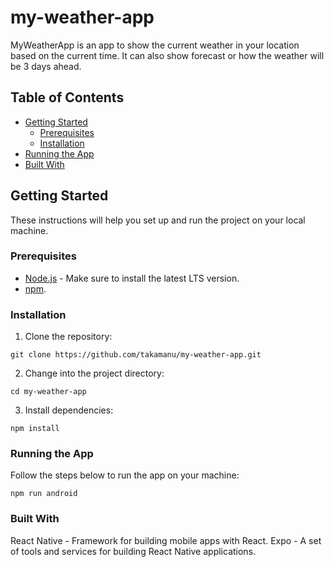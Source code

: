 # my-weather-app

MyWeatherApp is an app to show the current weather in your location based on the current time. It can also show forecast or how the weather will be 3 days ahead.

## Table of Contents

- [Getting Started](#getting-started)
  - [Prerequisites](#prerequisites)
  - [Installation](#installation)
- [Running the App](#running-the-app)
- [Built With](#built-with)

## Getting Started

These instructions will help you set up and run the project on your local machine.

### Prerequisites

- [Node.js](https://nodejs.org/) - Make sure to install the latest LTS version.
- [npm](https://www.npmjs.com/).

### Installation

1. Clone the repository:

```git clone https://github.com/takamanu/my-weather-app.git```

2. Change into the project directory:

```cd my-weather-app```

3. Install dependencies:

```npm install```

### Running the App

Follow the steps below to run the app on your machine:

```npm run android```

### Built With
React Native - Framework for building mobile apps with React.
Expo - A set of tools and services for building React Native applications.